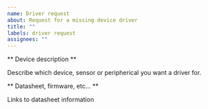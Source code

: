 ```yaml
---
name: Driver request
about: Request for a missing device driver
title: ""
labels: driver request
assignees: ""
---
```


** Device description **

Describe which device, sensor or peripherical you want a driver for.

** Datasheet, firmware, etc... **

Links to datasheet information
